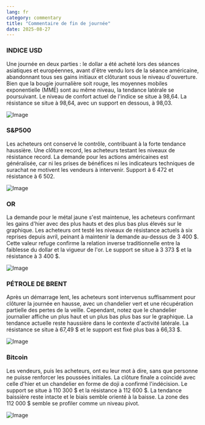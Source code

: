 ```yaml
---
lang: fr
category: commentary
title: "Commentaire de fin de journée"
date: 2025-08-27
---
```


### INDICE USD

Une journée en deux parties : le dollar a été acheté lors des séances asiatiques et européennes, avant d'être vendu lors de la séance américaine, abandonnant tous ses gains initiaux et clôturant sous le niveau d'ouverture. Bien que la bougie journalière soit rouge, les moyennes mobiles exponentielle (MME) sont au même niveau, la tendance latérale se poursuivant. Le niveau de confort actuel de l'indice se situe à 98,64. La résistance se situe à 98,64, avec un support en dessous, à 98,03.

![Image](https://markleighedu.github.io/img/Aug-2025/27-Aug-2025/usdindex.jpg)

### S&P500

Les acheteurs ont conservé le contrôle, contribuant à la forte tendance haussière. Une clôture record, les acheteurs testant les niveaux de résistance record. La demande pour les actions américaines est généralisée, car ni les prises de bénéfices ni les indicateurs techniques de surachat ne motivent les vendeurs à intervenir. Support à 6 472 et résistance à 6 502.

![Image](https://markleighedu.github.io/img/Aug-2025/27-Aug-2025/sp500.jpg)

### OR

La demande pour le métal jaune s'est maintenue, les acheteurs confirmant les gains d'hier avec des plus hauts et des plus bas plus élevés sur le graphique. Les acheteurs ont testé les niveaux de résistance actuels à six reprises depuis avril, peinant à maintenir la demande au-dessus de 3 400 $. Cette valeur refuge confirme la relation inverse traditionnelle entre la faiblesse du dollar et la vigueur de l'or. Le support se situe à 3 373 $ et la résistance à 3 400 $.

![Image](https://markleighedu.github.io/img/Aug-2025/27-Aug-2025/gold.jpg)

### PÉTROLE DE BRENT

Après un démarrage lent, les acheteurs sont intervenus suffisamment pour clôturer la journée en hausse, avec un chandelier vert et une récupération partielle des pertes de la veille. Cependant, notez que le chandelier journalier affiche un plus haut et un plus bas plus bas sur le graphique. La tendance actuelle reste haussière dans le contexte d'activité latérale. La résistance se situe à 67,49 $ et le support est fixé plus bas à 66,33 $.

![Image](https://markleighedu.github.io/img/Aug-2025/27-Aug-2025/brentoil.jpg)

### Bitcoin

Les vendeurs, puis les acheteurs, ont eu leur mot à dire, sans que personne ne puisse renforcer les poussées initiales. La clôture finale a coïncidé avec celle d'hier et un chandelier en forme de doji a confirmé l'indécision. Le support se situe à 110 300 $ et la résistance à 112 600 $. La tendance baissière reste intacte et le biais semble orienté à la baisse. La zone des 112 000 $ semble se profiler comme un niveau pivot.

![Image](https://markleighedu.github.io/img/Aug-2025/27-Aug-2025/bitcoin.jpg)

